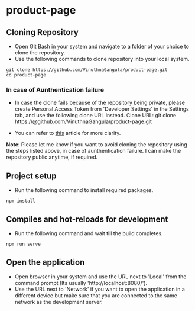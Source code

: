 # product-page

## Cloning Repository
* Open Git Bash in your system and navigate to a folder of your choice to clone the repository.
* Use the following commands to clone repository into your local system.
```
git clone https://github.com/VinuthnaGangula/product-page.git
cd product-page
```

### In case of Aunthentication failure
* In case the clone fails because of the repository being private, please create Personal Access Token from 'Developer Settings' in the Settings tab, and use the following clone URL instead.
Clone URL: git clone https://<PAT>@github.com/VinuthnaGangula/product-page.git

* You can refer to [this](https://kettan007.medium.com/how-to-clone-a-git-repository-using-personal-access-token-a-step-by-step-guide-ab7b54d4ef83#:~:text=Step%201%3A%20Generate%20a%20Personal%20Access%20Token%20(PAT)&text=For%20cloning%20repositories%2C%20the%20%E2%80%9Crepo,should%20be%20treated%20like%20passwords.) article for more clarity.

**Note**: Please let me know if you want to avoid cloning the repository using the steps listed above, in case of aunthentication failure. I can make the repository public anytime, if required.

## Project setup
* Run the following command to install required packages.
```
npm install
```

## Compiles and hot-reloads for development
* Run the following command and wait till the build completes.
```
npm run serve
```

## Open the application
* Open browser in your system and use the URL next to 'Local' from the command prompt (Its usually 'http://localhost:8080/').
* Use the URL next to 'Network' if you want to open the application in a different device but make sure that you are connected to the same network as the development server.

